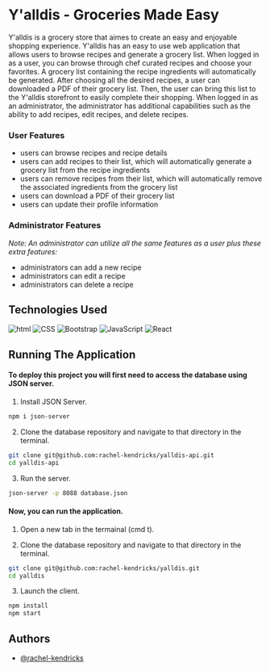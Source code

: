 
# Y'alldis - Groceries Made Easy

Y'alldis is a grocery store that aimes to create an easy and enjoyable shopping experience. Y'alldis has an easy to use web application that allows users to browse recipes and generate a grocery list. When logged in as a user, you can browse through chef curated recipes and choose your favorites. A grocery list containing the recipe ingredients will automatically be generated. After choosing all the desired recipes, a user can downloaded a PDF of their grocery list. Then, the user can bring this list to the Y'alldis storefront to easily complete their shopping. When logged in as an administrator, the administrator has additional capabilities such as the ability to add recipes, edit recipes, and delete recipes. 

### User Features

* users can browse recipes and recipe details
* users can add recipes to their list, which will automatically generate a grocery list from the recipe ingredients
* users can remove recipes from their list, which will automatically remove the associated ingredients from the grocery list
* users can download a PDF of their grocery list
* users can update their profile information

### Administrator Features

*Note: An administrator can utilize all the same features as a user plus these extra features:*

* administrators can add a new recipe
* administrators can edit a recipe
* administrators can delete a recipe
## Technologies Used

![html](https://img.shields.io/badge/HTML-239120?style=for-the-badge&logo=html5&logoColor=white)
![CSS](https://img.shields.io/badge/CSS-239120?&style=for-the-badge&logo=css3&logoColor=white)
![Bootstrap](https://img.shields.io/badge/Bootstrap-563D7C?style=for-the-badge&logo=bootstrap&logoColor=white)
![JavaScript](https://img.shields.io/badge/JavaScript-F7DF1E?style=for-the-badge&logo=JavaScript&logoColor=white)
![React](https://img.shields.io/badge/React-20232A?style=for-the-badge&logo=react&logoColor=61DAFB)







## Running The Application

#### To deploy this project you will first need to access the database using JSON server. 

1. Install JSON Server.
```bash
npm i json-server
```

2. Clone the database repository and navigate to that directory in the terminal.
```bash
git clone git@github.com:rachel-kendricks/yalldis-api.git
cd yalldis-api
```

3. Run the server.
```bash
json-server -p 8088 database.json
```


#### Now, you can run the application. 

1. Open a new tab in the termainal (cmd t).

2. Clone the database repository and navigate to that directory in the terminal.
```bash
git clone git@github.com:rachel-kendricks/yalldis.git
cd yalldis
```
3. Launch the client.
```bash
npm install
npm start
```



## Authors

- [@rachel-kendricks](https://github.com/rachel-kendricks)


